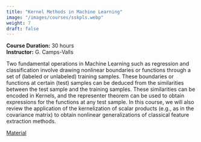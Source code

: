```yaml
---
title: "Kernel Methods in Machine Learning"
image: "/images/courses/sskpls.webp"
weight: 7
draft: false
---
```


**Course Duration:** 30 hours  
**Instructor:** G. Camps-Valls

Two fundamental operations in Machine Learning such as regression and classification involve drawing nonlinear boundaries or functions through a set of (labeled or unlabeled) training samples. These boundaries or functions at certain (test) samples can be deduced from the similarities between the test sample and the training samples. These similarities can be encoded in Kernels, and the representer theorem can be used to obtain expressions for the functions at any test sample. In this course, we will also review the application of the kernelization of scalar products (e.g., as in the covariance matrix) to obtain nonlinear generalizations of classical feature extraction methods.

[Material](/files/courses/kernel_course.zip)
